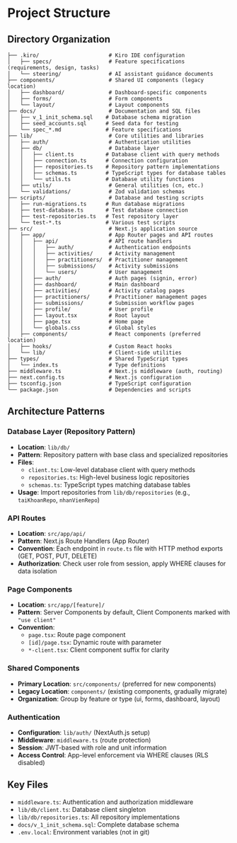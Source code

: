 # Project Structure

## Directory Organization

```
├── .kiro/                      # Kiro IDE configuration
│   ├── specs/                  # Feature specifications (requirements, design, tasks)
│   └── steering/               # AI assistant guidance documents
├── components/                 # Shared UI components (legacy location)
│   ├── dashboard/              # Dashboard-specific components
│   ├── forms/                  # Form components
│   └── layout/                 # Layout components
├── docs/                       # Documentation and SQL files
│   ├── v_1_init_schema.sql    # Database schema migration
│   ├── seed_accounts.sql      # Seed data for testing
│   └── spec_*.md              # Feature specifications
├── lib/                        # Core utilities and libraries
│   ├── auth/                   # Authentication utilities
│   ├── db/                     # Database layer
│   │   ├── client.ts          # Database client with query methods
│   │   ├── connection.ts      # Connection configuration
│   │   ├── repositories.ts    # Repository pattern implementations
│   │   ├── schemas.ts         # TypeScript types for database tables
│   │   └── utils.ts           # Database utility functions
│   ├── utils/                  # General utilities (cn, etc.)
│   └── validations/            # Zod validation schemas
├── scripts/                    # Database and testing scripts
│   ├── run-migrations.ts      # Run database migrations
│   ├── test-database.ts       # Test database connection
│   ├── test-repositories.ts   # Test repository layer
│   └── test-*.ts              # Various test scripts
├── src/                        # Next.js application source
│   ├── app/                    # App Router pages and API routes
│   │   ├── api/                # API route handlers
│   │   │   ├── auth/           # Authentication endpoints
│   │   │   ├── activities/     # Activity management
│   │   │   ├── practitioners/  # Practitioner management
│   │   │   ├── submissions/    # Activity submissions
│   │   │   └── users/          # User management
│   │   ├── auth/               # Auth pages (signin, error)
│   │   ├── dashboard/          # Main dashboard
│   │   ├── activities/         # Activity catalog pages
│   │   ├── practitioners/      # Practitioner management pages
│   │   ├── submissions/        # Submission workflow pages
│   │   ├── profile/            # User profile
│   │   ├── layout.tsx          # Root layout
│   │   ├── page.tsx            # Home page
│   │   └── globals.css         # Global styles
│   ├── components/             # React components (preferred location)
│   ├── hooks/                  # Custom React hooks
│   └── lib/                    # Client-side utilities
├── types/                      # Shared TypeScript types
│   └── index.ts                # Type definitions
├── middleware.ts               # Next.js middleware (auth, routing)
├── next.config.ts              # Next.js configuration
├── tsconfig.json               # TypeScript configuration
└── package.json                # Dependencies and scripts
```

## Architecture Patterns

### Database Layer (Repository Pattern)
- **Location**: `lib/db/`
- **Pattern**: Repository pattern with base class and specialized repositories
- **Files**:
  - `client.ts`: Low-level database client with query methods
  - `repositories.ts`: High-level business logic repositories
  - `schemas.ts`: TypeScript types matching database tables
- **Usage**: Import repositories from `lib/db/repositories` (e.g., `taiKhoanRepo`, `nhanVienRepo`)

### API Routes
- **Location**: `src/app/api/`
- **Pattern**: Next.js Route Handlers (App Router)
- **Convention**: Each endpoint in `route.ts` file with HTTP method exports (GET, POST, PUT, DELETE)
- **Authorization**: Check user role from session, apply WHERE clauses for data isolation

### Page Components
- **Location**: `src/app/[feature]/`
- **Pattern**: Server Components by default, Client Components marked with `"use client"`
- **Convention**: 
  - `page.tsx`: Route page component
  - `[id]/page.tsx`: Dynamic route with parameter
  - `*-client.tsx`: Client component suffix for clarity

### Shared Components
- **Primary Location**: `src/components/` (preferred for new components)
- **Legacy Location**: `components/` (existing components, gradually migrate)
- **Organization**: Group by feature or type (ui, forms, dashboard, layout)

### Authentication
- **Configuration**: `lib/auth/` (NextAuth.js setup)
- **Middleware**: `middleware.ts` (route protection)
- **Session**: JWT-based with role and unit information
- **Access Control**: App-level enforcement via WHERE clauses (RLS disabled)

## Key Files
- `middleware.ts`: Authentication and authorization middleware
- `lib/db/client.ts`: Database client singleton
- `lib/db/repositories.ts`: All repository implementations
- `docs/v_1_init_schema.sql`: Complete database schema
- `.env.local`: Environment variables (not in git)
